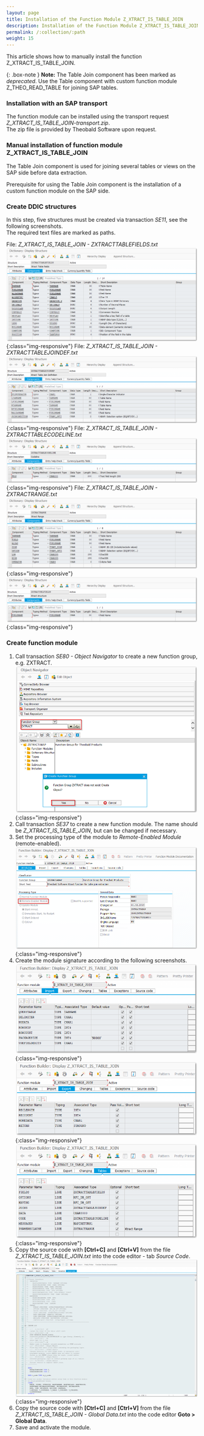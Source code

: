 ```yaml
---
layout: page
title: Installation of the Function Module Z_XTRACT_IS_TABLE_JOIN
description: Installation of the Function Module Z_XTRACT_IS_TABLE_JOIN
permalink: /:collection/:path
weight: 15
---
```


This article shows how to manually install the function Z_XTRACT_IS_TABLE_JOIN. 

{: .box-note }
**Note:** The Table Join component has been marked as *deprecated*. Use the Table component with custom function module Z_THEO_READ_TABLE for joining SAP tables.

### Installation with an SAP transport
The function module can be installed using the transport request *Z_XTRACT_IS_TABLE_JOIN-transport.zip*. <br> 
The zip file is provided by Theobald Software upon request.

### Manual installation of function module Z_XTRACT_IS_TABLE_JOIN

The Table Join component is used for joining several tables or views on the SAP side before data extraction.

Prerequisite for using the Table Join component is the installation of a custom function module on the SAP side.

### Create DDIC structures

In this step, five structures must be created via transaction *SE11*, see the following screenshots. <br>
The required text files are marked as paths.

File: *Z_XTRACT_IS_TABLE_JOIN - ZXTRACTTABLEFIELDS.txt*
![Z_XTRACT_TABLE_JOIN_01](/img/contents/table_join_structure1.png){:class="img-responsive"}
File: *Z_XTRACT_IS_TABLE_JOIN - ZXTRACTTABLEJOINDEF.txt*
![Z_XTRACT_TABLE_JOIN_02](/img/contents/table_join_structure2.png){:class="img-responsive"}
File: *Z_XTRACT_IS_TABLE_JOIN - ZXTRACTTABLECODELINE.txt*
![Z_XTRACT_TABLE_JOIN_03](/img/contents/table_join_structure3.png){:class="img-responsive"}
File: *Z_XTRACT_IS_TABLE_JOIN - ZXTRACTRANGE.txt*
![Z_XTRACT_TABLE_JOIN_04](/img/contents/table_join_structure4.png){:class="img-responsive"}
![Z_XTRACT_TABLE_JOIN_05](/img/contents/table_join_structure5.png){:class="img-responsive"}

### Create function module

1. Call transaction *SE80 - Object Navigator* to create a new function group, e.g. ZXTRACT.
![Create_new_function_group](/img/contents/create_function_group.png){:class="img-responsive"}
2. Call transaction *SE37* to create a new function module. The name should be *Z_XTRACT_IS_TABLE_JOIN*, but can be changed if necessary.  
3. Set the processing type of the module to *Remote-Enabled Module* (remote-enabled). 
![Table-Join_function_attributes](/img/contents/table-join_attributes.png){:class="img-responsive"}
4. Create the module signature according to the following screenshots.
![Table-Join_function_import](/img/contents/table-join_import.png){:class="img-responsive"}
![Table-Join_function_export](/img/contents/table-join_export.png){:class="img-responsive"}
![Table-Join_function_tables](/img/contents/table-join_tables.png){:class="img-responsive"}
5. Copy the source code with **[Ctrl+C]** and **[Ctrl+V]** from the file *Z_XTRACT_IS_TABLE_JOIN.txt* into the code editor - tab *Source Code*.
![Table-Join_function_source](/img/contents/table-join_source.png){:class="img-responsive"}
6. Copy the source code with **[Ctrl+C]** and **[Ctrl+V]** from the file *Z_XTRACT_IS_TABLE_JOIN - Global Data.txt* into the code editor **Goto > Global Data**. 
7. Save and activate the module.

